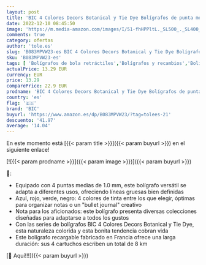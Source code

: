 ```yaml
---
layout: post
title: 'BIC 4 Colores Decors Botanical y Tie Dye Bolígrafos de punta media  1.0 mm - caja metálica con 6 unidades'
date: 2022-12-10 08:45:50
image: 'https://m.media-amazon.com/images/I/51-fhHPPltL._SL500_._SL400_.jpg'
comments: true
category: ofertas
author: 'tole.es'
slug: 'B083MPVW23-es BIC 4 Colores Decors Botanical y Tie Dye Bolígrafos de...'
sku: 'B083MPVW23-es'
tags: [ 'Bolígrafos de bola retráctiles','Bolígrafos y recambios','Bolígrafos, lápices y útiles de escritura','Oficina y papelería','bic','bolígrafos','🇪🇸', ]
actualPrice: 13.29 EUR
currency: EUR
price: 13.29
comparePrice: 22.9 EUR
prodname: 'BIC 4 Colores Decors Botanical y Tie Dye Bolígrafos de punta media  1.0 mm - caja metálica con 6 unidades'
country: 'es'
flag: '🇪🇸'
brand: 'BIC'
buyurl: 'https://www.amazon.es/dp/B083MPVW23/?tag=tolees-21'
descuento: '41.97'
average: '14.04'
---
```


En este momento está [{{< param title >}}]({{< param buyurl >}}) en el siguiente enlace!

[![{{< param prodname >}}]({{< param image >}})]({{< param buyurl >}})

🔎:

- Equipado con 4 puntas medias de 1.0 mm, este bolígrafo versátil se adapta a diferentes usos, ofreciendo líneas gruesas bien definidas
- Azul, rojo, verde, negro: 4 colores de tinta entre los que elegir, óptimas para organizar notas o un "bullet journal" creativo
- Nota para los aficionados: este bolígrafo presenta diversas colecciones diseñadas para adaptarse a todos los gustos
- Con las series de bolígrafos BIC 4 Colores Decors Botanical y Tie Dye, esta naturaleza colorida y esta bonita tendencia cobran vida
- Este bolígrafo recargable fabricado en Francia ofrece una larga duración: sus 4 cartuchos escriben un total de 8 km

[🛒 Aquí!!!]({{< param buyurl >}})
